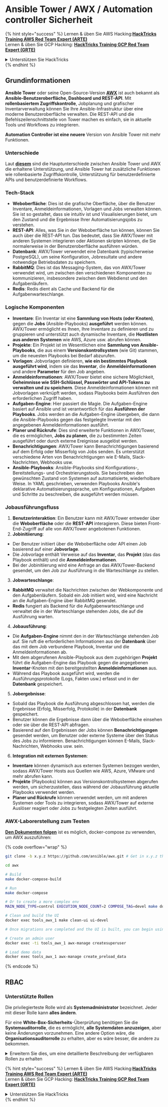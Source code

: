 # Ansible Tower / AWX / Automation controller Sicherheit

{% hint style="success" %}
Lernen & üben Sie AWS Hacking:<img src="../.gitbook/assets/image (1).png" alt="" data-size="line">[**HackTricks Training AWS Red Team Expert (ARTE)**](https://training.hacktricks.xyz/courses/arte)<img src="../.gitbook/assets/image (1).png" alt="" data-size="line">\
Lernen & üben Sie GCP Hacking: <img src="../.gitbook/assets/image (2).png" alt="" data-size="line">[**HackTricks Training GCP Red Team Expert (GRTE)**<img src="../.gitbook/assets/image (2).png" alt="" data-size="line">](https://training.hacktricks.xyz/courses/grte)

<details>

<summary>Unterstützen Sie HackTricks</summary>

* Überprüfen Sie die [**Abonnementpläne**](https://github.com/sponsors/carlospolop)!
* **Treten Sie der** 💬 [**Discord-Gruppe**](https://discord.gg/hRep4RUj7f) oder der [**Telegram-Gruppe**](https://t.me/peass) bei oder **folgen** Sie uns auf **Twitter** 🐦 [**@hacktricks\_live**](https://twitter.com/hacktricks\_live)**.**
* **Teilen Sie Hacking-Tricks, indem Sie PRs an die** [**HackTricks**](https://github.com/carlospolop/hacktricks) und [**HackTricks Cloud**](https://github.com/carlospolop/hacktricks-cloud) GitHub-Repos senden.

</details>
{% endhint %}

## Grundinformationen

**Ansible Tower** oder seine Open-Source-Version [**AWX**](https://github.com/ansible/awx) ist auch bekannt als **Ansible-Benutzeroberfläche, Dashboard und REST-API**. Mit **rollenbasiertem Zugriffskontrolle**, Jobplanung und grafischer Inventarverwaltung können Sie Ihre Ansible-Infrastruktur über eine moderne Benutzeroberfläche verwalten. Die REST-API und die Befehlszeilenschnittstelle von Tower machen es einfach, sie in aktuelle Tools und Workflows zu integrieren.

**Automation Controller ist eine neuere** Version von Ansible Tower mit mehr Funktionen.

### Unterschiede

Laut [**diesem**](https://blog.devops.dev/ansible-tower-vs-awx-under-the-hood-65cfec78db00) sind die Hauptunterschiede zwischen Ansible Tower und AWX die erhaltene Unterstützung, und Ansible Tower hat zusätzliche Funktionen wie rollenbasierte Zugriffskontrolle, Unterstützung für benutzerdefinierte APIs und benutzerdefinierte Workflows.

### Tech-Stack

* **Weboberfläche**: Dies ist die grafische Oberfläche, über die Benutzer Inventare, Anmeldeinformationen, Vorlagen und Jobs verwalten können. Sie ist so gestaltet, dass sie intuitiv ist und Visualisierungen bietet, um den Zustand und die Ergebnisse Ihrer Automatisierungsjobs zu verstehen.
* **REST-API**: Alles, was Sie in der Weboberfläche tun können, können Sie auch über die REST-API tun. Das bedeutet, dass Sie AWX/Tower mit anderen Systemen integrieren oder Aktionen skripten können, die Sie normalerweise in der Benutzeroberfläche ausführen würden.
* **Datenbank**: AWX/Tower verwendet eine Datenbank (typischerweise PostgreSQL), um seine Konfiguration, Jobresultate und andere notwendige Betriebsdaten zu speichern.
* **RabbitMQ**: Dies ist das Messaging-System, das von AWX/Tower verwendet wird, um zwischen den verschiedenen Komponenten zu kommunizieren, insbesondere zwischen dem Webdienst und den Aufgabenläufern.
* **Redis**: Redis dient als Cache und Backend für die Aufgabenwarteschlange.

### Logische Komponenten

* **Inventare**: Ein Inventar ist eine **Sammlung von Hosts (oder Knoten)**, gegen die **Jobs** (Ansible-Playbooks) **ausgeführt** werden können. AWX/Tower ermöglicht es Ihnen, Ihre Inventare zu definieren und zu gruppieren und unterstützt auch dynamische Inventare, die **Hostlisten aus anderen Systemen** wie AWS, Azure usw. abrufen können.
* **Projekte**: Ein Projekt ist im Wesentlichen eine **Sammlung von Ansible-Playbooks**, die aus einem **Versionskontrollsystem** (wie Git) stammen, um die neuesten Playbooks bei Bedarf abzurufen.
* **Vorlagen**: Jobvorlagen definieren, **wie ein bestimmtes Playbook ausgeführt wird**, indem sie das **Inventar**, die **Anmeldeinformationen** und andere **Parameter** für den Job angeben.
* **Anmeldeinformationen**: AWX/Tower bietet eine sichere Möglichkeit, **Geheimnisse wie SSH-Schlüssel, Passwörter und API-Tokens zu verwalten und zu speichern**. Diese Anmeldeinformationen können mit Jobvorlagen verknüpft werden, sodass Playbooks beim Ausführen den erforderlichen Zugriff haben.
* **Aufgaben-Engine**: Hier passiert die Magie. Die Aufgaben-Engine basiert auf Ansible und ist verantwortlich für das **Ausführen der Playbooks**. Jobs werden an die Aufgaben-Engine übergeben, die dann die Ansible-Playbooks gegen das festgelegte Inventar mit den angegebenen Anmeldeinformationen ausführt.
* **Planer und Rückrufe**: Dies sind erweiterte Funktionen in AWX/Tower, die es ermöglichen, **Jobs zu planen**, die zu bestimmten Zeiten ausgeführt oder durch externe Ereignisse ausgelöst werden.
* **Benachrichtigungen**: AWX/Tower kann Benachrichtigungen basierend auf dem Erfolg oder Misserfolg von Jobs senden. Es unterstützt verschiedene Arten von Benachrichtigungen wie E-Mails, Slack-Nachrichten, Webhooks usw.
* **Ansible-Playbooks**: Ansible-Playbooks sind Konfigurations-, Bereitstellungs- und Orchestrierungstools. Sie beschreiben den gewünschten Zustand von Systemen auf automatisierte, wiederholbare Weise. In YAML geschrieben, verwenden Playbooks Ansible's deklarative Automatisierungssprache, um Konfigurationen, Aufgaben und Schritte zu beschreiben, die ausgeführt werden müssen.

### Jobausführungsfluss

1. **Benutzerinteraktion**: Ein Benutzer kann mit AWX/Tower entweder über die **Weboberfläche** oder die **REST-API** interagieren. Diese bieten Front-End-Zugriff auf alle von AWX/Tower angebotenen Funktionen.
2. **Jobinitiierung**:
* Der Benutzer initiiert über die Weboberfläche oder API einen Job basierend auf einer **Jobvorlage**.
* Die Jobvorlage enthält Verweise auf das **Inventar**, das **Projekt** (das das Playbook enthält) und die **Anmeldeinformationen**.
* Bei der Jobinitiierung wird eine Anfrage an das AWX/Tower-Backend gesendet, um den Job zur Ausführung in die Warteschlange zu stellen.
3. **Jobwarteschlange**:
* **RabbitMQ** verwaltet die Nachrichten zwischen der Webkomponente und den Aufgabenläufern. Sobald ein Job initiiert wird, wird eine Nachricht an die Aufgaben-Engine über RabbitMQ gesendet.
* **Redis** fungiert als Backend für die Aufgabenwarteschlange und verwaltet die in der Warteschlange stehenden Jobs, die auf die Ausführung warten.
4. **Jobausführung**:
* Die **Aufgaben-Engine** nimmt den in der Warteschlange stehenden Job auf. Sie ruft die erforderlichen Informationen aus der **Datenbank** über das mit dem Job verbundene Playbook, Inventar und die Anmeldeinformationen ab.
* Mit dem abgerufenen Ansible-Playbook aus dem zugehörigen **Projekt** führt die Aufgaben-Engine das Playbook gegen die angegebenen **Inventar**-Knoten mit den bereitgestellten **Anmeldeinformationen** aus.
* Während das Playbook ausgeführt wird, werden die Ausführungsprotokolle (Logs, Fakten usw.) erfasst und in der **Datenbank** gespeichert.
5. **Jobergebnisse**:
* Sobald das Playbook die Ausführung abgeschlossen hat, werden die Ergebnisse (Erfolg, Misserfolg, Protokolle) in der **Datenbank** gespeichert.
* Benutzer können die Ergebnisse dann über die Weboberfläche einsehen oder sie über die REST-API abfragen.
* Basierend auf den Ergebnissen der Jobs können **Benachrichtigungen** gesendet werden, um Benutzer oder externe Systeme über den Status des Jobs zu informieren. Benachrichtigungen können E-Mails, Slack-Nachrichten, Webhooks usw. sein.
6. **Integration mit externen Systemen**:
* **Inventare** können dynamisch aus externen Systemen bezogen werden, sodass AWX/Tower Hosts aus Quellen wie AWS, Azure, VMware und mehr abrufen kann.
* **Projekte** (Playbooks) können aus Versionskontrollsystemen abgerufen werden, um sicherzustellen, dass während der Jobausführung aktuelle Playbooks verwendet werden.
* **Planer und Rückrufe** können verwendet werden, um mit anderen Systemen oder Tools zu integrieren, sodass AWX/Tower auf externe Auslöser reagiert oder Jobs zu festgelegten Zeiten ausführt.

### AWX-Laborerstellung zum Testen

[**Den Dokumenten folgen**](https://github.com/ansible/awx/blob/devel/tools/docker-compose/README.md) ist es möglich, docker-compose zu verwenden, um AWX auszuführen:

{% code overflow="wrap" %}
```bash
git clone -b x.y.z https://github.com/ansible/awx.git # Get in x.y.z the latest release version

cd awx

# Build
make docker-compose-build

# Run
make docker-compose

# Or to create a more complex env
MAIN_NODE_TYPE=control EXECUTION_NODE_COUNT=2 COMPOSE_TAG=devel make docker-compose

# Clean and build the UI
docker exec tools_awx_1 make clean-ui ui-devel

# Once migrations are completed and the UI is built, you can begin using AWX. The UI can be reached in your browser at https://localhost:8043/#/home, and the API can be found at https://localhost:8043/api/v2.

# Create an admin user
docker exec -ti tools_awx_1 awx-manage createsuperuser

# Load demo data
docker exec tools_awx_1 awx-manage create_preload_data
```
{% endcode %}

## RBAC

### Unterstützte Rollen

Die privilegierteste Rolle wird als **Systemadministrator** bezeichnet. Jeder mit dieser Rolle kann **alles ändern**.

Für eine **White-Box-Sicherheits**-Überprüfung benötigen Sie die **Systemauditorrolle**, die es ermöglicht, **alle Systemdaten anzuzeigen**, aber keine Änderungen vorzunehmen. Eine andere Option wäre, die **Organisationsauditorrolle** zu erhalten, aber es wäre besser, die andere zu bekommen.

<details>

<summary>Erweitern Sie dies, um eine detaillierte Beschreibung der verfügbaren Rollen zu erhalten</summary>

1. **Systemadministrator**:
* Dies ist die Superuser-Rolle mit Berechtigungen zum Zugriff auf und zur Änderung aller Ressourcen im System.
* Sie können alle Organisationen, Teams, Projekte, Inventare, Jobvorlagen usw. verwalten.
2. **Systemauditor**:
* Benutzer mit dieser Rolle können alle Systemdaten anzeigen, aber keine Änderungen vornehmen.
* Diese Rolle ist für Compliance und Aufsicht konzipiert.
3. **Organisationsrollen**:
* **Admin**: Vollständige Kontrolle über die Ressourcen der Organisation.
* **Auditor**: Nur Lesezugriff auf die Ressourcen der Organisation.
* **Mitglied**: Grundlegende Mitgliedschaft in einer Organisation ohne spezifische Berechtigungen.
* **Ausführen**: Kann Jobvorlagen innerhalb der Organisation ausführen.
* **Lesen**: Kann die Ressourcen der Organisation anzeigen.
4. **Projektrollen**:
* **Admin**: Kann das Projekt verwalten und ändern.
* **Verwenden**: Kann das Projekt in einer Jobvorlage verwenden.
* **Aktualisieren**: Kann das Projekt mit SCM (Source Control) aktualisieren.
5. **Inventarrollen**:
* **Admin**: Kann das Inventar verwalten und ändern.
* **Ad Hoc**: Kann Ad-hoc-Befehle im Inventar ausführen.
* **Aktualisieren**: Kann die Inventarquelle aktualisieren.
* **Verwenden**: Kann das Inventar in einer Jobvorlage verwenden.
* **Lesen**: Nur Lesezugriff.
6. **Jobvorlagenrollen**:
* **Admin**: Kann die Jobvorlage verwalten und ändern.
* **Ausführen**: Kann den Job ausführen.
* **Lesen**: Nur Lesezugriff.
7. **Anmeldeinformationen Rollen**:
* **Admin**: Kann die Anmeldeinformationen verwalten und ändern.
* **Verwenden**: Kann die Anmeldeinformationen in Jobvorlagen oder anderen relevanten Ressourcen verwenden.
* **Lesen**: Nur Lesezugriff.
8. **Teamrollen**:
* **Mitglied**: Teil des Teams, aber ohne spezifische Berechtigungen.
* **Admin**: Kann die Mitglieder des Teams und die zugehörigen Ressourcen verwalten.
9. **Workflow-Rollen**:
* **Admin**: Kann den Workflow verwalten und ändern.
* **Ausführen**: Kann den Workflow ausführen.
* **Lesen**: Nur Lesezugriff.

</details>

{% hint style="success" %}
Lernen & üben Sie AWS Hacking:<img src="../.gitbook/assets/image (1).png" alt="" data-size="line">[**HackTricks Training AWS Red Team Expert (ARTE)**](https://training.hacktricks.xyz/courses/arte)<img src="../.gitbook/assets/image (1).png" alt="" data-size="line">\
Lernen & üben Sie GCP Hacking: <img src="../.gitbook/assets/image (2).png" alt="" data-size="line">[**HackTricks Training GCP Red Team Expert (GRTE)**<img src="../.gitbook/assets/image (2).png" alt="" data-size="line">](https://training.hacktricks.xyz/courses/grte)

<details>

<summary>Unterstützen Sie HackTricks</summary>

* Überprüfen Sie die [**Abonnementpläne**](https://github.com/sponsors/carlospolop)!
* **Treten Sie der** 💬 [**Discord-Gruppe**](https://discord.gg/hRep4RUj7f) oder der [**Telegram-Gruppe**](https://t.me/peass) bei oder **folgen** Sie uns auf **Twitter** 🐦 [**@hacktricks\_live**](https://twitter.com/hacktricks\_live)**.**
* **Teilen Sie Hacking-Tricks, indem Sie PRs an die** [**HackTricks**](https://github.com/carlospolop/hacktricks) und [**HackTricks Cloud**](https://github.com/carlospolop/hacktricks-cloud) GitHub-Repos senden.

</details>
{% endhint %}
